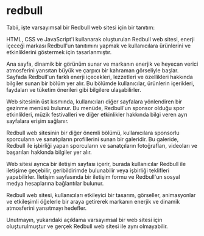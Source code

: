 # redbull

Tabii, işte varsayımsal bir Redbull web sitesi için bir tanıtım:

HTML, CSS ve JavaScript'i kullanarak oluşturulan Redbull web sitesi, enerji içeceği markası Redbull'un tanıtımını yapmak ve kullanıcılara ürünlerini ve etkinliklerini göstermek için tasarlanmıştır.

Ana sayfa, dinamik bir görünüm sunar ve markanın enerjik ve heyecan verici atmosferini yansıtan büyük ve çarpıcı bir kahraman görseliyle başlar. Sayfada Redbull'un farklı enerji içecekleri, lezzetleri ve özellikleri hakkında bilgiler sunan bir bölüm yer alır. Bu bölümde kullanıcılar, ürünlerin içerikleri, faydaları ve tüketim önerileri gibi bilgilere ulaşabilirler.

Web sitesinin üst kısmında, kullanıcıları diğer sayfalara yönlendiren bir gezinme menüsü bulunur. Bu menüde, Redbull'un sponsor olduğu spor etkinlikleri, müzik festivalleri ve diğer etkinlikler hakkında bilgi veren ayrı sayfalara erişim sağlanır.

Redbull web sitesinin bir diğer önemli bölümü, kullanıcılara sponsorlu sporcuların ve sanatçıların profillerini sunan bir galeridir. Bu galeride, Redbull ile işbirliği yapan sporcuların ve sanatçıların fotoğrafları, videoları ve başarıları hakkında bilgiler yer alır.

Web sitesi ayrıca bir iletişim sayfası içerir, burada kullanıcılar Redbull ile iletişime geçebilir, geribildirimde bulunabilir veya işbirliği teklifleri yapabilirler. İletişim sayfasında bir iletişim formu ve Redbull'un sosyal medya hesaplarına bağlantılar bulunur.

Redbull web sitesi, kullanıcıları etkileyici bir tasarım, görseller, animasyonlar ve etkileşimli öğelerle bir araya getirerek markanın enerjik ve dinamik atmosferini yansıtmayı hedefler.

Unutmayın, yukarıdaki açıklama varsayımsal bir web sitesi için oluşturulmuştur ve gerçek Redbull web sitesi ile aynı olmayabilir.
